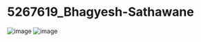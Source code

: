 # 5267619_Bhagyesh-Sathawane
<img src="https://github.com/bhagyeshsathawane04/5267619_Bhagyesh/blob/main/SDLC/image.png" alt="image">
<img src="https://github.com/bhagyeshsathawane04/5267619_Bhagyesh/blob/main/Git/5267619_Bhagyesh%20Sathawane.png" alt="image">